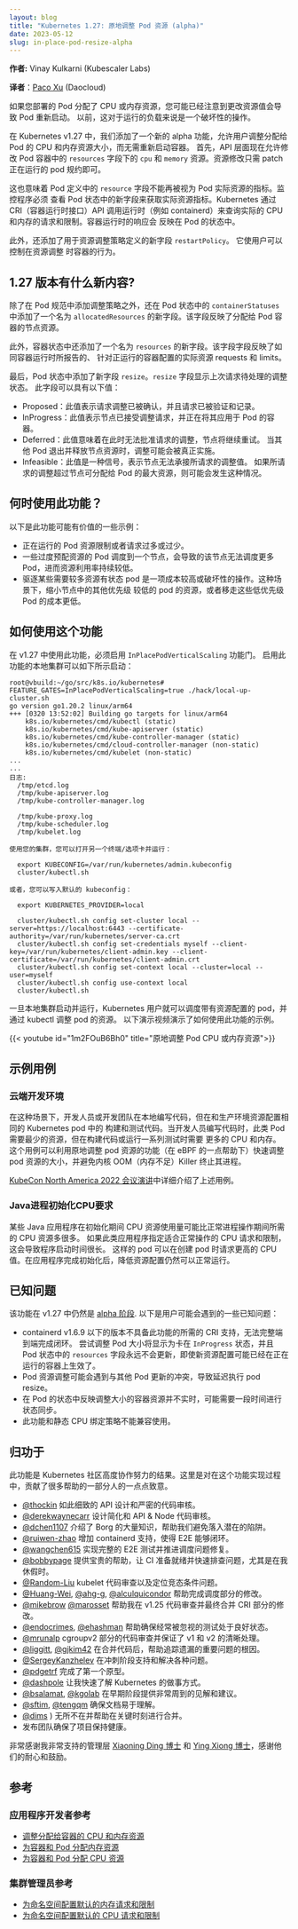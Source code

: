 ```yaml
---
layout: blog
title: "Kubernetes 1.27: 原地调整 Pod 资源 (alpha)"
date: 2023-05-12
slug: in-place-pod-resize-alpha
---
```

<!--
layout: blog
title: "Kubernetes 1.27: In-place Resource Resize for Kubernetes Pods (alpha)"
date: 2023-05-12
slug: in-place-pod-resize-alpha
-->

**作者:** Vinay Kulkarni (Kubescaler Labs)
<!-- 
**Author:** [Vinay Kulkarni](https://github.com/vinaykul) (Kubescaler Labs)
-->

**译者**：[Paco Xu](https://github.com/pacoxu) (Daocloud)

如果您部署的 Pod 分配了 CPU 或内存资源，您可能已经注意到更改资源值会导致 Pod 重新启动。
以前，这对于运行的负载来说是一个破坏性的操作。

<!-- If you have deployed Kubernetes pods with CPU and/or memory resources
specified, you may have noticed that changing the resource values involves
restarting the pod. This has been a disruptive operation for running
workloads... until now. -->

在 Kubernetes v1.27 中，我们添加了一个新的 alpha 功能，允许用户调整分配给 Pod 的
CPU 和内存资源大小，而无需重新启动容器。 首先，API 层面现在允许修改 Pod 容器中的
`resources` 字段下的 `cpu` 和 `memory` 资源。资源修改只需 patch 正在运行的 pod
规约即可。

<!-- In Kubernetes v1.27, we have added a new alpha feature that allows users
to resize CPU/memory resources allocated to pods without restarting the
containers. To facilitate this, the `resources` field in a pod's containers
now allow mutation for `cpu` and `memory` resources. They can be changed
simply by patching the running pod spec. -->

这也意味着 Pod 定义中的 `resource` 字段不能再被视为 Pod 实际资源的指标。监控程序必须
查看 Pod 状态中的新字段来获取实际资源指标。Kubernetes 通过 CRI（容器运行时接口）API
调用运行时（例如 containerd）来查询实际的 CPU 和内存的请求和限制。容器运行时的响应会
反映在 Pod 的状态中。

<!-- This also means that `resources` field in the pod spec can no longer be
relied upon as an indicator of the pod's actual resources. Monitoring tools
and other such applications must now look at new fields in the pod's status.
Kubernetes queries the actual CPU and memory requests and limits enforced on
the running containers via a CRI (Container Runtime Interface) API call to the
runtime, such as containerd, which is responsible for running the containers.
The response from container runtime is reflected in the pod's status. -->

此外，还添加了用于资源调整策略定义的新字段 `restartPolicy`。 它使用户可以控制在资源调整
时容器的行为。

<!-- In addition, a new `restartPolicy` for resize has been added. It gives users
control over how their containers are handled when resources are resized. -->

## 1.27 版本有什么新内容?
<!-- 
## What's new in v1.27?
-->

除了在 Pod 规范中添加调整策略之外，还在 Pod 状态中的 `containerStatuses` 中添加了一个名为
`allocatedResources` 的新字段。该字段反映了分配给 Pod 容器的节点资源。

<!-- Besides the addition of resize policy in the pod's spec, a new field named
`allocatedResources` has been added to `containerStatuses` in the pod's status.
This field reflects the node resources allocated to the pod's containers. -->

此外，容器状态中还添加了一个名为 `resources` 的新字段。该字段字段反映了如同容器运行时所报告的、
针对正运行的容器配置的实际资源 requests 和 limits。

<!-- In addition, a new field called `resources` has been added to the container's
status. This field reflects the actual resource requests and limits configured
on the running containers as reported by the container runtime. -->

最后，Pod 状态中添加了新字段 `resize`。`resize` 字段显示上次请求待处理的调整状态。
此字段可以具有以下值：

- Proposed：此值表示请求调整已被确认，并且请求已被验证和记录。
- InProgress：此值表示节点已接受调整请求，并正在将其应用于 Pod 的容器。
- Deferred：此值意味着在此时无法批准请求的调整，节点将继续重试。 当其他 Pod 退出并释放节点资源时，调整可能会被真正实施。
- Infeasible：此值是一种信号，表示节点无法承接所请求的调整值。 如果所请求的调整超过节点可分配给 Pod 的最大资源，则可能会发生这种情况。

<!-- 此处使用了 https://kubernetes.io/zh-cn/docs/tasks/configure-pod-container/resize-container-resources/ 内容：
Lastly, a new field named `resize` has been added to the pod's status to show the
status of the last requested resize. A value of `Proposed` is an acknowledgement
of the requested resize and indicates that request was validated and recorded. A
value of `InProgress` indicates that the node has accepted the resize request
and is in the process of applying the resize request to the pod's containers.
A value of `Deferred` means that the requested resize cannot be granted at this
time, and the node will keep retrying. The resize may be granted when other pods
leave and free up node resources. A value of `Infeasible` is a signal that the
node cannot accommodate the requested resize. This can happen if the requested
resize exceeds the maximum resources the node can ever allocate for a pod. -->

## 何时使用此功能？
<!-- ## When to use this feature -->

以下是此功能可能有价值的一些示例：

- 正在运行的 Pod 资源限制或者请求过多或过少。
- 一些过度预配资源的 Pod 调度到一个节点，会导致的该节点无法调度更多 Pod，进而资源利用率持续较低。
- 驱逐某些需要较多资源有状态 pod 是一项成本较高或破坏性的操作。这种场景下，缩小节点中的其他优先级
较低的 pod 的资源，或者移走这些低优先级 Pod 的成本更低。

<!-- Here are a few examples where this feature may be useful:

- Pod is running on node but with either too much or too little resources.
- Pods are not being scheduled do to lack of sufficient CPU or memory in a
cluster that is underutilized by running pods that were overprovisioned.
- Evicting certain stateful pods that need more resources to schedule them
on bigger nodes is an expensive or disruptive operation when other lower
priority pods in the node can be resized down or moved. -->

## 如何使用这个功能
<!-- ## How to use this feature-->

在 v1.27 中使用此功能，必须启用 `InPlacePodVerticalScaling` 功能门。
启用此功能的本地集群可以如下所示启动：

<!-- In order to use this feature in v1.27, the `InPlacePodVerticalScaling`
feature gate must be enabled. A local cluster with this feature enabled
can be started as shown below: -->

```
root@vbuild:~/go/src/k8s.io/kubernetes# FEATURE_GATES=InPlacePodVerticalScaling=true ./hack/local-up-cluster.sh
go version go1.20.2 linux/arm64
+++ [0320 13:52:02] Building go targets for linux/arm64
    k8s.io/kubernetes/cmd/kubectl (static)
    k8s.io/kubernetes/cmd/kube-apiserver (static)
    k8s.io/kubernetes/cmd/kube-controller-manager (static)
    k8s.io/kubernetes/cmd/cloud-controller-manager (non-static)
    k8s.io/kubernetes/cmd/kubelet (non-static)
...
...
日志:
  /tmp/etcd.log
  /tmp/kube-apiserver.log
  /tmp/kube-controller-manager.log

  /tmp/kube-proxy.log
  /tmp/kube-scheduler.log
  /tmp/kubelet.log

使用您的集群，您可以打开另一个终端/选项卡并运行：

  export KUBECONFIG=/var/run/kubernetes/admin.kubeconfig
  cluster/kubectl.sh

或者，您可以写入默认的 kubeconfig：

  export KUBERNETES_PROVIDER=local

  cluster/kubectl.sh config set-cluster local --server=https://localhost:6443 --certificate-authority=/var/run/kubernetes/server-ca.crt
  cluster/kubectl.sh config set-credentials myself --client-key=/var/run/kubernetes/client-admin.key --client-certificate=/var/run/kubernetes/client-admin.crt
  cluster/kubectl.sh config set-context local --cluster=local --user=myself
  cluster/kubectl.sh config use-context local
  cluster/kubectl.sh

```
<!-- ```
root@vbuild:~/go/src/k8s.io/kubernetes# FEATURE_GATES=InPlacePodVerticalScaling=true ./hack/local-up-cluster.sh
go version go1.20.2 linux/arm64
+++ [0320 13:52:02] Building go targets for linux/arm64
    k8s.io/kubernetes/cmd/kubectl (static)
    k8s.io/kubernetes/cmd/kube-apiserver (static)
    k8s.io/kubernetes/cmd/kube-controller-manager (static)
    k8s.io/kubernetes/cmd/cloud-controller-manager (non-static)
    k8s.io/kubernetes/cmd/kubelet (non-static)
...
...
Logs:
  /tmp/etcd.log
  /tmp/kube-apiserver.log
  /tmp/kube-controller-manager.log

  /tmp/kube-proxy.log
  /tmp/kube-scheduler.log
  /tmp/kubelet.log

To start using your cluster, you can open up another terminal/tab and run:

  export KUBECONFIG=/var/run/kubernetes/admin.kubeconfig
  cluster/kubectl.sh

Alternatively, you can write to the default kubeconfig:

  export KUBERNETES_PROVIDER=local

  cluster/kubectl.sh config set-cluster local --server=https://localhost:6443 --certificate-authority=/var/run/kubernetes/server-ca.crt
  cluster/kubectl.sh config set-credentials myself --client-key=/var/run/kubernetes/client-admin.key --client-certificate=/var/run/kubernetes/client-admin.crt
  cluster/kubectl.sh config set-context local --cluster=local --user=myself
  cluster/kubectl.sh config use-context local
  cluster/kubectl.sh

``` -->

一旦本地集群启动并运行，Kubernetes 用户就可以调度带有资源配置的 pod，并通过 kubectl 调整 pod
的资源。 以下演示视频演示了如何使用此功能的示例。
<!-- Once the local cluster is up and running, Kubernetes users can schedule pods
with resources, and resize the pods via kubectl. An example of how to use this
feature is illustrated in the following demo video. -->

{{< youtube id="1m2FOuB6Bh0" title="原地调整 Pod CPU 或内存资源">}}
<!-- {{< youtube id="1m2FOuB6Bh0" title="In-place resize of pod CPU and memory resources">}} -->

## 示例用例
<!-- ## Example Use Cases -->

### 云端开发环境
<!-- ### Cloud-based Development Environment -->

在这种场景下，开发人员或开发团队在本地编写代码，但在和生产环境资源配置相同的 Kubernetes pod 中的
构建和测试代码。当开发人员编写代码时，此类 Pod 需要最少的资源，但在构建代码或运行一系列测试时需要
更多的 CPU 和内存。 这个用例可以利用原地调整 pod 资源的功能（在 eBPF 的一点帮助下）快速调整 pod
资源的大小，并避免内核 OOM（内存不足）Killer 终止其进程。

<!-- In this scenario, developers or development teams write their code locally
but build and test their code in Kubernetes pods with consistent configs
that reflect production use. Such pods need minimal resources when the
developers are writing code, but need significantly more CPU and memory
when they build their code or run a battery of tests. This use case can
leverage in-place pod resize feature (with a little help from eBPF) to
quickly resize the pod's resources and avoid kernel OOM (out of memory)
killer from terminating their processes. -->

[KubeCon North America 2022 会议演讲](https://www.youtube.com/watch?v=jjfa1cVJLwc)中详细介绍了上述用例。
<!-- This [KubeCon North America 2022 conference talk](https://www.youtube.com/watch?v=jjfa1cVJLwc)
illustrates the use case. -->

### Java进程初始化CPU要求
<!-- ### Java processes initialization CPU requirements -->

某些 Java 应用程序在初始化期间 CPU 资源使用量可能比正常进程操作期间所需的 CPU 资源多很多。
如果此类应用程序指定适合正常操作的 CPU 请求和限制，这会导致程序启动时间很长。 这样的 pod
可以在创建 pod 时请求更高的 CPU 值。在应用程序完成初始化后，降低资源配置仍然可以正常运行。

<!-- Some Java applications may need significantly more CPU during initialization
than what is needed during normal process operation time. If such applications
specify CPU requests and limits suited for normal operation, they may suffer
from very long startup times. Such pods can request higher CPU values at the
time of pod creation, and can be resized down to normal running needs once the
application has finished initializing. -->

## 已知问题
<!-- ## Known Issues -->

该功能在 v1.27 中仍然是 [alpha 阶段](/docs/reference/command-line-tools-reference/feature-gates/#feature-stages).
以下是用户可能会遇到的一些已知问题：
<!-- This feature enters v1.27 at [alpha stage](/docs/reference/command-line-tools-reference/feature-gates/#feature-stages).
Below are a few known issues users may encounter: -->

- containerd v1.6.9 以下的版本不具备此功能的所需的 CRI 支持，无法完整端到端完成闭环。
尝试调整 Pod 大小将显示为卡在 `InProgress` 状态，并且 Pod 状态中的 `resources`
字段永远不会更新，即使新资源配置可能已经在正在运行的容器上生效了。
- Pod 资源调整可能会遇到与其他 Pod 更新的冲突，导致延迟执行 pod resize。
- 在 Pod 的状态中反映调整大小的容器资源并不实时，可能需要一段时间进行状态同步。
- 此功能和静态 CPU 绑定策略不能兼容使用。
<!-- - containerd versions below v1.6.9 do not have the CRI support needed for full
  end-to-end operation of this feature. Attempts to resize pods will appear
  to be _stuck_ in the `InProgress` state, and `resources` field in the pod's
  status are never updated even though the new resources may have been enacted
  on the running containers.
- Pod resize may encounter a race condition with other pod updates, causing
  delayed enactment of pod resize.
- Reflecting the resized container resources in pod's status may take a while.
- Static CPU management policy is not supported with this feature. -->

## 归功于
<!-- ## Credits -->

此功能是 Kubernetes 社区高度协作努力的结果。这里是对在这个功能实现过程中，贡献了很多帮助的一部分人的一点点致意。
<!-- This feature is a result of the efforts of a very collaborative Kubernetes community.
Here's a little shoutout to just a few of the many many people that contributed
countless hours of their time and helped make this happen. -->

- [@thockin](https://github.com/thockin) 如此细致的 API 设计和严密的代码审核。
- [@derekwaynecarr](https://github.com/derekwaynecarr) 设计简化和 API & Node 代码审核。
- [@dchen1107](https://github.com/dchen1107) 介绍了 Borg 的大量知识，帮助我们避免落入潜在的陷阱。
- [@ruiwen-zhao](https://github.com/ruiwen-zhao) 增加 containerd 支持，使得 E2E 能够闭环。
- [@wangchen615](https://github.com/wangchen615) 实现完整的 E2E 测试并推进调度问题修复。
- [@bobbypage](https://github.com/bobbypage) 提供宝贵的帮助，让 CI 准备就绪并快速排查问题，尤其是在我休假时。
- [@Random-Liu](https://github.com/Random-Liu) kubelet 代码审查以及定位竞态条件问题。
- [@Huang-Wei](https://github.com/Huang-Wei), [@ahg-g](https://github.com/ahg-g), [@alculquicondor](https://github.com/alculquicondor) 帮助完成调度部分的修改。
- [@mikebrow](https://github.com/mikebrow) [@marosset](https://github.com/marosset) 帮助我在 v1.25 代码审查并最终合并 CRI 部分的修改。
- [@endocrimes](https://github.com/endocrimes), [@ehashman](https://github.com/ehashman) 帮助确保经常被忽视的测试处于良好状态。
- [@mrunalp](https://github.com/mrunalp) cgroupv2 部分的代码审查并保证了 v1 和 v2 的清晰处理。
- [@liggitt](https://github.com/liggitt), [@gjkim42](https://github.com/gjkim42) 在合并代码后，帮助追踪遗漏的重要问题的根因。
- [@SergeyKanzhelev](https://github.com/SergeyKanzhelev) 在冲刺阶段支持和解决各种问题。
- [@pdgetrf](https://github.com/pdgetrf) 完成了第一个原型。
- [@dashpole](https://github.com/dashpole) 让我快速了解 Kubernetes 的做事方式。
- [@bsalamat](https://github.com/bsalamat), [@kgolab](https://github.com/kgolab) 在早期阶段提供非常周到的见解和建议。
- [@sftim](https://github.com/sftim), [@tengqm](https://github.com/tengqm) 确保文档易于理解。
- [@dims](https://github.com/dims) ) 无所不在并帮助在关键时刻进行合并。
- 发布团队确保了项目保持健康。
<!-- - [@thockin](https://github.com/thockin) for detail-oriented API design and air-tight code reviews.
- [@derekwaynecarr](https://github.com/derekwaynecarr) for simplifying the design and thorough API and node reviews.
- [@dchen1107](https://github.com/dchen1107) for bringing vast knowledge from Borg and helping us avoid pitfalls.
- [@ruiwen-zhao](https://github.com/ruiwen-zhao) for adding containerd support that enabled full E2E implementation.
- [@wangchen615](https://github.com/wangchen615) for implementing comprehensive E2E tests and driving scheduler fixes.
- [@bobbypage](https://github.com/bobbypage) for invaluable help getting CI ready and quickly investigating issues, covering for me on my vacation.
- [@Random-Liu](https://github.com/Random-Liu) for thorough kubelet reviews and identifying problematic race conditions.
- [@Huang-Wei](https://github.com/Huang-Wei), [@ahg-g](https://github.com/ahg-g), [@alculquicondor](https://github.com/alculquicondor) for helping get scheduler changes done.
- [@mikebrow](https://github.com/mikebrow) [@marosset](https://github.com/marosset) for reviews on short notice that helped CRI changes make it into v1.25.
- [@endocrimes](https://github.com/endocrimes), [@ehashman](https://github.com/ehashman) for helping ensure that the oft-overlooked tests are in good shape.
- [@mrunalp](https://github.com/mrunalp) for reviewing cgroupv2 changes and ensuring clean handling of v1 vs v2.
- [@liggitt](https://github.com/liggitt), [@gjkim42](https://github.com/gjkim42) for tracking down, root-causing important missed issues post-merge.
- [@SergeyKanzhelev](https://github.com/SergeyKanzhelev) for supporting and shepherding various issues during the home stretch.
- [@pdgetrf](https://github.com/pdgetrf) for making the first prototype a reality.
- [@dashpole](https://github.com/dashpole) for bringing me up to speed on 'the Kubernetes way' of doing things.
- [@bsalamat](https://github.com/bsalamat), [@kgolab](https://github.com/kgolab) for very thoughtful insights and suggestions in the early stages.
- [@sftim](https://github.com/sftim), [@tengqm](https://github.com/tengqm) for ensuring docs are easy to follow.
- [@dims](https://github.com/dims) for being omnipresent and helping make merges happen at critical hours.
- Release teams for ensuring that the project stayed healthy. -->

非常感谢我非常支持的管理层 [Xiaoning Ding 博士](https://www.linkedin.com/in/xiaoningding/) 和
[Ying Xiong 博士](https://www.linkedin.com/in/ying-xiong-59a2482/)，感谢他们的耐心和鼓励。
<!-- And a big thanks to my very supportive management [Dr. Xiaoning Ding](https://www.linkedin.com/in/xiaoningding/)
and [Dr. Ying Xiong](https://www.linkedin.com/in/ying-xiong-59a2482/) for their patience and encouragement. -->

## 参考
<!-- ## References -->

### 应用程序开发者参考
<!-- ### For app developers -->

- [调整分配给容器的 CPU 和内存资源](/zh-cn/docs/tasks/configure-pod-container/resize-container-resources/)
- [为容器和 Pod 分配内存资源](/zh-cn/docs/tasks/configure-pod-container/assign-memory-resource/)
- [为容器和 Pod 分配 CPU 资源](/zh-cn/docs/tasks/configure-pod-container/assign-cpu-resource/)

<!-- - [Resize CPU and Memory Resources assigned to Containers](/docs/tasks/configure-pod-container/resize-container-resources/)
- [Assign Memory Resources to Containers and Pods](/docs/tasks/configure-pod-container/assign-memory-resource/)
- [Assign CPU Resources to Containers and Pods](/docs/tasks/configure-pod-container/assign-cpu-resource/) -->

### 集群管理员参考
<!-- ### For cluster administrators -->

- [为命名空间配置默认的内存请求和限制](/zh-cn/docs/tasks/administer-cluster/manage-resources/memory-default-namespace/)
- [为命名空间配置默认的 CPU 请求和限制](/zh-cn/docs/tasks/administer-cluster/manage-resources/cpu-default-namespace/)

<!-- - [Configure Default Memory Requests and Limits for a Namespace](/docs/tasks/administer-cluster/manage-resources/memory-default-namespace/)
- [Configure Default CPU Requests and Limits for a Namespace](/docs/tasks/administer-cluster/manage-resources/cpu-default-namespace/) -->
